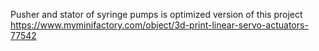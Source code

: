 Pusher and stator of syringe pumps is optimized version of this project
https://www.myminifactory.com/object/3d-print-linear-servo-actuators-77542
